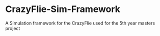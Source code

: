 # CrazyFlie-Sim-Framework
A Simulation framework for the CrazyFlie used for the 5th year masters project
